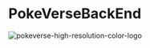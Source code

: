 # PokeVerseBackEnd
![pokeverse-high-resolution-color-logo](https://user-images.githubusercontent.com/80741556/222516797-c0cdca29-3bb2-4ac9-a103-478f7285f918.png)

